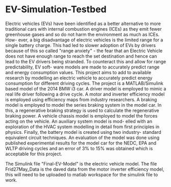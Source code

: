# EV-Simulation-Testbed
Electric vehicles (EVs) have been identified as a better alternative to more traditional cars with internal combustion engines (ICEs) as they emit fewer greenhouse gases and so do not harm the environment as much as ICEs. How- ever, a big disadvantage of electric vehicles is the limited range for a single battery charge. This had led to slower adoption of EVs by drivers because of this so called "range anxiety" - the fear that an Electric Vehicle does not have enough range to reach the set destination and hence can lead to the EV drivers being stranded. To counteract this and allow for range predictability, EV soft- ware models are made to accurately predict range and energy consumption values. This project aims to add to available research by modelling an electric vehicle to accurately predict energy consumption for different driving cycles. The project is a MATLAB/Simulink based model of the 2014 BMW i3 car. A driver model is employed to mimic a real life driver following a drive cycle. A motor and inverter efficiency model is employed using efficiency maps from industry researchers. A braking model is employed to model the series braking system in the model car. In this, a regenerative braking strategy is used to calculate the regenerative braking power. A vehicle chassis model is employed to model the forces acting on the vehicle. An auxiliary system model is mod- elled with an exploration of the HVAC system modelling in detail from first principles in physics. Finally, the battery model is created using two industry- standard equivalent circuit techniques. An evaluation of the model was done using published experimental results for the model car for the NEDC, EPA and WLTP driving cycles and an error of 3% to 15% was obtained which is acceptable for this project.

The Simulink file "Final-EV-Model" is the electric vehicle model. The file Frid27May_Data is the daved data from the motor inverter efficiency model, this will need to be uploaded to matlab workspace for the simulink file to work.
